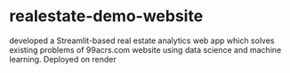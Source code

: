 # realestate-demo-website
developed a Streamlit-based real estate analytics web app which solves existing problems of 99acrs.com website using data science and machine learning. Deployed on render
